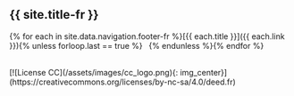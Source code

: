 <hr style="height:10px;visibility:hidden;margin:0"/>

## {{ site.title-fr }} 

{% for each in site.data.navigation.footer-fr %}[{{ each.title }}]({{ each.link }}){% unless forloop.last == true %} &ensp;{% endunless %}{% endfor %}

<br>
[![License CC](/assets/images/cc_logo.png){: img_center}](https://creativecommons.org/licenses/by-nc-sa/4.0/deed.fr)
